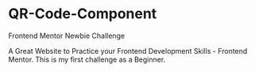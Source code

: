 # QR-Code-Component
Frontend Mentor Newbie Challenge

A Great Website to Practice your Frontend Development Skills - Frontend Mentor.
This is my first challenge as a Beginner.
